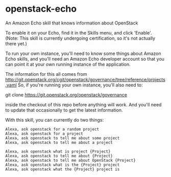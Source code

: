 # openstack-echo

An Amazon Echo skill that knows information about OpenStack

To enable it on your Echo, find it in the Skills menu, and click
'Enable'. (Note: This skill is currently undergoing certification, so
it's not actually there yet.)

To run your own instance, you'll need to know some things about Amazon Echo 
skills, and you'll need an Amazon Echo developer account so that you can
point it at your own running instance of the application.

The information for this all comes from
http://git.openstack.org/cgit/openstack/governance/tree/reference/projects.yaml 
So, if you're running your own instance, you'll also need to:

git clone https://git.openstack.org/openstack/governance

inside the checkout of this repo before anything will work. And 
you'll need to update that occasionally to get the latest information.

With this skill, you can currently do two things:

    Alexa, ask openstack for a random project
    Alexa, ask openstack for a project
    Alexa, ask openstack to tell me about some project
    Alexa, ask openstack to tell me about a project

    Alexa, ask openstack what is project {Project}
    Alexa, ask openstack to tell me about {Project}
    Alexa, ask openstack to tell me about OpenStack {Project}
    Alexa, ask openstack what is the {Project} project
    Alexa, ask openstack what the {Project} project is


